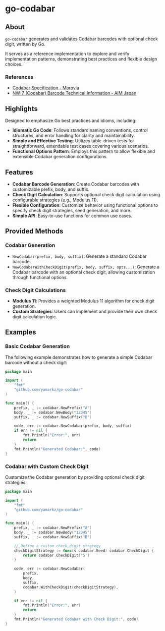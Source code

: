 # go-codabar

## About
`go-codabar` generates and validates Codabar barcodes with optional check digit, written by Go.

It serves as a reference implementation to explore and verify implementation patterns, demonstrating best practices and flexible design choices.

### References
- [Codabar Specification - Morovia](https://www.morovia.com/kb/Codabar-Specification-10638.pdf)
- [NW-7 (Codabar) Barcode Technical Information - AIM Japan](https://aimjal.co.jp/gijutu/barcode/nw-7/nw-7.html)

## Highlights
Designed to emphasize Go best practices and idioms, including:

- **Idiomatic Go Code**: Follows standard naming conventions, control structures, and error handling for clarity and maintainability.
- **Simple and Effective Testing**: Utilizes table-driven tests for straightforward, extendable test cases covering various scenarios.
- **Functional Options Pattern**: Employs this pattern to allow flexible and extensible Codabar generation configurations.

## Features
- **Codabar Barcode Generation**: Create Codabar barcodes with customizable prefix, body, and suffix.
- **Check Digit Calculation**: Supports optional check digit calculation using configurable strategies (e.g., Modulus 11).
- **Flexible Configuration**: Customize behavior using functional options to specify check digit strategies, seed generation, and more.
- **Simple API**: Easy-to-use functions for common use cases.

## Provided Methods

### Codabar Generation
- `NewCodabar(prefix, body, suffix)`: Generate a standard Codabar barcode.
- `NewCodabarWithCheckDigit(prefix, body, suffix, opts...)`: Generate a Codabar barcode with an optional check digit, allowing customization through functional options.

### Check Digit Calculations
- **Modulus 11**: Provides a weighted Modulus 11 algorithm for check digit generation.
- **Custom Strategies**: Users can implement and provide their own check digit calculation logic.

## Examples

### Basic Codabar Generation
The following example demonstrates how to generate a simple Codabar barcode without a check digit:

```go
package main

import (
    "fmt"
    "github.com/yamarkz/go-codabar"
)

func main() {
    prefix, _ := codabar.NewPrefix("A")
    body, _ := codabar.NewBody("12345")
    suffix, _ := codabar.NewSuffix("B")

    code, err := codabar.NewCodabar(prefix, body, suffix)
    if err != nil {
        fmt.Println("Error:", err)
        return
    }
    fmt.Println("Generated Codabar:", code)
}
```

### Codabar with Custom Check Digit

Customize the Codabar generation by providing optional check digit strategies:

```go
package main

import (
    "fmt"
    "github.com/yamarkz/go-codabar"
)

func main() {
    prefix, _ := codabar.NewPrefix("A")
    body, _ := codabar.NewBody("12345")
    suffix, _ := codabar.NewSuffix("B")

    // Define a custom check digit strategy
    checkDigitStrategy := func(s codabar.Seed) codabar.CheckDigit {
        return codabar.CheckDigit('5')
    }

    code, err := codabar.NewCodabar(
        prefix, 
        body, 
        suffix, 
        codabar.WithCheckDigit(checkDigitStrategy),
    )

    if err != nil {
        fmt.Println("Error:", err)
        return
    }
    fmt.Println("Generated Codabar with Check Digit:", code)
}

```